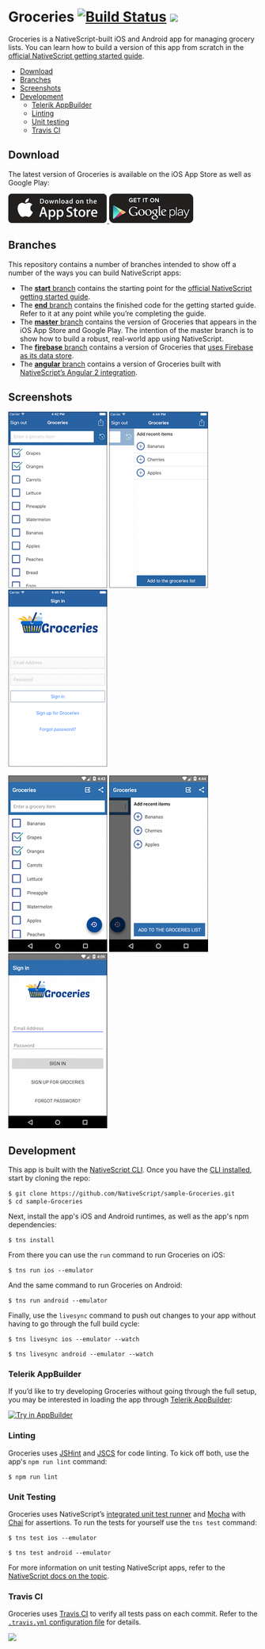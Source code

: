 # Groceries [![Build Status](https://travis-ci.org/NativeScript/sample-Groceries.svg?branch=master)](https://travis-ci.org/NativeScript/sample-Groceries) [![](https://david-dm.org/nativescript/sample-Groceries.svg)](https://david-dm.org/nativescript/sample-Groceries)

Groceries is a NativeScript-built iOS and Android app for managing grocery lists. You can learn how to build a version of this app from scratch in the [official NativeScript getting started guide](http://docs.nativescript.org/start/getting-started).

* [Download](#download)
* [Branches](#branches)
* [Screenshots](#screenshots)
* [Development](#development)
    * [Telerik AppBuilder](#telerik-appbuilder)
    * [Linting](#linting)
    * [Unit testing](#unit-testing)
    * [Travis CI](#travis)

<h2 id="download">Download</h2>

The latest version of Groceries is available on the iOS App Store as well as Google Play:

<a href="https://itunes.apple.com/us/app/groceries-simple-grocery-lists/id1041129105?mt=8">
	<img src="assets/app-store-icons/ios-app-store.png">
</a>
<a href="https://play.google.com/store/apps/details?id=org.nativescript.groceries&hl=en">
	<img src="assets/app-store-icons/google-play.png">
</a>

<h2 id="branches">Branches</h2>

This repository contains a number of branches intended to show off a number of the ways you can build NativeScript apps:

* The [**start** branch](https://github.com/NativeScript/sample-Groceries/tree/start) contains the starting point for the [official NativeScript getting started guide](http://docs.nativescript.org/start/getting-started).
* The [**end** branch](https://github.com/NativeScript/sample-Groceries/tree/end) contains the finished code for the getting started guide. Refer to it at any point while you’re completing the guide.
* The [**master** branch](https://github.com/NativeScript/sample-Groceries/) contains the version of Groceries that appears in the iOS App Store and Google Play. The intention of the master branch is to show how to build a robust, real-world app using NativeScript.
* The [**firebase** branch](https://github.com/NativeScript/sample-Groceries/tree/firebase) contains a version of Groceries that [uses Firebase as its data store](https://www.nativescript.org/blog/ignite-your-app-development-with-nativescript-and-firebase).
* The [**angular** branch](https://github.com/NativeScript/sample-Groceries/tree/angular) contains a version of Groceries built with [NativeScript’s Angular 2 integration](http://angularjs.blogspot.com/2015/12/building-mobile-apps-with-angular-2-and.html).

<h2 id="screenshots">Screenshots</h2>

![](assets/screenshots/ios-1.png)
![](assets/screenshots/ios-2.png)
![](assets/screenshots/ios-3.png)

![](assets/screenshots/android-1.png)
![](assets/screenshots/android-2.png)
![](assets/screenshots/android-3.png)

<h2 id="development">Development</h2>

This app is built with the [NativeScript CLI](https://github.com/NativeScript/nativescript-cli). Once you have the [CLI installed](https://github.com/NativeScript/nativescript-cli#installation), start by cloning the repo:

```
$ git clone https://github.com/NativeScript/sample-Groceries.git
$ cd sample-Groceries
```

Next, install the app's iOS and Android runtimes, as well as the app's npm dependencies:

```
$ tns install
```

From there you can use the `run` command to run Groceries on iOS:

```
$ tns run ios --emulator
```

And the same command to run Groceries on Android:

```
$ tns run android --emulator
```

Finally, use the `livesync` command to push out changes to your app without having to go through the full build cycle:

```
$ tns livesync ios --emulator --watch
```
```
$ tns livesync android --emulator --watch
```

<h3 id="telerik-appbuilder">Telerik AppBuilder</h3>

If you’d like to try developing Groceries without going through the full setup, you may be interested in loading the app through [Telerik AppBuilder](http://www.telerik.com/platform/appbuilder):

<a href="https://platform.telerik.com/#appbuilder/clone/https%3A%2F%2Fgithub.com%2FIcenium%2Fnativescript-sample-groceries" target="_blank"><img src="http://docs.telerik.com/platform/appbuilder/sample-apps/images/try-in-appbuilder.png" alt="Try in AppBuilder" title="Try in AppBuilder" /></a>

<h3 id="linting">Linting</h3>

Groceries uses [JSHint](http://jshint.com/) and [JSCS](http://jscs.info/) for code linting. To kick off both, use the app's `npm run lint` command:

```
$ npm run lint
```

<h3 id="unit-testing">Unit Testing</h3>

Groceries uses NativeScript’s [integrated unit test runner](http://docs.nativescript.org/core-concepts/testing) and [Mocha](https://mochajs.org/) with [Chai](http://chaijs.com/) for assertions. To run the tests for yourself use the `tns test` command:

```
$ tns test ios --emulator
```

```
$ tns test android --emulator
```

For more information on unit testing NativeScript apps, refer to the [NativeScript docs on the topic](http://docs.nativescript.org/core-concepts/testing).

<h3 id="travis">Travis CI</h3>

Groceries uses [Travis CI](https://travis-ci.org/) to verify all tests pass on each commit. Refer to the [`.travis.yml` configuration file](https://github.com/NativeScript/sample-Groceries/blob/master/.travis.yml) for details.

![](https://ga-beacon.appspot.com/UA-111455-24/nativescript/sample-groceries?pixel)
